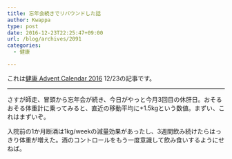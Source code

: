 ```yaml
---
title: 忘年会続きでリバウンドした話
author: Kwappa
type: post
date: 2016-12-23T22:25:47+09:00
url: /blog/archives/2091
categories:
  - 健康

---
```

これは<a href="http://www.adventar.org/calendars/1822" target="_blank" rel="noopener noreferrer">健康 Advent Calendar 2016</a> 12/23の記事です。

* * *

さすが師走、冒頭から忘年会が続き、今日がやっと今月3回目の休肝日。おそるおそる体重計に乗ってみると、直近の移動平均に+1.5kgという数値。まずい、これはまずいぞ。
  
入院前の1か月断酒は1kg/weekの減量効果があったし、3週間飲み続けたらはっきり体重が増えた。酒のコントロールをもう一度意識して飲み食いするようにせねば。
